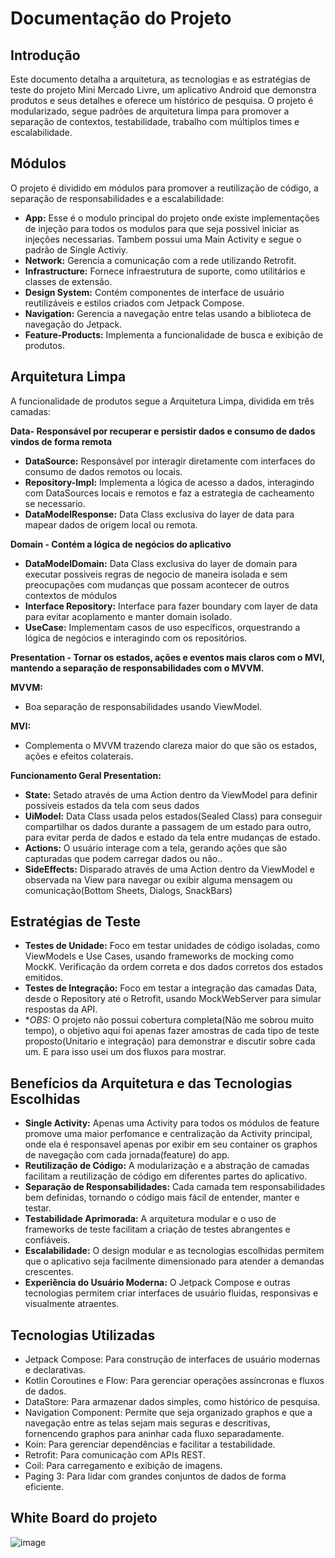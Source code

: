 # Documentação do Projeto

## Introdução

Este documento detalha a arquitetura, as tecnologias e as estratégias de teste do projeto Mini Mercado Livre, um aplicativo Android que demonstra produtos e seus detalhes e oferece um histórico de pesquisa. O projeto é modularizado, segue padrões de arquitetura limpa para promover a separação de contextos, testabilidade, trabalho com múltiplos times e escalabilidade.

## Módulos

O projeto é dividido em módulos para promover a reutilização de código, a separação de responsabilidades e a escalabilidade:

* **App:** Esse é o modulo principal do projeto onde existe implementações de injeção para todos os modulos para que seja possivel iniciar as injeções necessarias. Tambem possui uma Main Activity e segue o padrão de Single Activiy.
* **Network:** Gerencia a comunicação com a rede utilizando Retrofit.
* **Infrastructure:** Fornece infraestrutura de suporte, como utilitários e classes de extensão.
* **Design System:** Contém componentes de interface de usuário reutilizáveis e estilos criados com Jetpack Compose.
* **Navigation:** Gerencia a navegação entre telas usando a biblioteca de navegação do Jetpack.
* **Feature-Products:** Implementa a funcionalidade de busca e exibição de produtos.

## Arquitetura Limpa

A funcionalidade de produtos segue a Arquitetura Limpa, dividida em três camadas:

**Data-  Responsável por recuperar e persistir dados e consumo de dados vindos de forma remota**

* **DataSource:** Responsável por interagir diretamente com interfaces do consumo de dados remotos ou locais.
* **Repository-Impl:** Implementa a lógica de acesso a dados, interagindo com DataSources locais e remotos e faz a estrategia de cacheamento se necessario.
* **DataModelResponse:** Data Class exclusiva do layer de data para mapear dados de origem local ou remota.

**Domain - Contém a lógica de negócios do aplicativo** 

* **DataModelDomain:** Data Class exclusiva do layer de domain para executar possiveis regras de negocio de maneira isolada e sem preocupações com mudanças que possam acontecer de outros contextos de módulos
* **Interface Repository:** Interface para fazer boundary com layer de data para evitar acoplamento e manter domain isolado.
* **UseCase:** Implementam casos de uso específicos, orquestrando a lógica de negócios e interagindo com os repositórios.

**Presentation - Tornar os estados, ações e eventos mais claros com o MVI, mantendo a separação de responsabilidades com o MVVM.**

**MVVM:**

* Boa separação de responsabilidades usando ViewModel.

**MVI:**

* Complementa o MVVM trazendo clareza maior do que são os estados, ações e efeitos colaterais.

**Funcionamento Geral Presentation:**

* **State:** Setado através de uma Action dentro da ViewModel para definir possíveis estados da tela com seus dados
* **UiModel:** Data Class usada pelos estados(Sealed Class) para conseguir compartilhar os dados durante a passagem de um estado para outro, para evitar perda de dados e estado da tela entre mudanças de estado.
* **Actions:** O usuário interage com a tela, gerando ações que são capturadas que podem carregar dados ou não..
* **SideEffects:** Disparado através de uma Action dentro da ViewModel e observada na View para navegar ou exibir alguma mensagem ou comunicação(Bottom Sheets, Dialogs, SnackBars)

## Estratégias de Teste

* **Testes de Unidade:** Foco em testar unidades de código isoladas, como ViewModels e Use Cases, usando frameworks de mocking como MockK. Verificação da ordem correta e dos dados corretos dos estados emitidos.
* **Testes de Integração:** Foco em testar a integração das camadas Data, desde o Repository até o Retrofit, usando MockWebServer para simular respostas da API.
* **OBS:* O projeto não possui cobertura completa(Não me sobrou muito tempo), o objetivo aqui foi apenas fazer amostras de cada tipo de teste proposto(Unitario e integração) para demonstrar e discutir sobre cada um. E para isso usei um dos fluxos para mostrar.

## Benefícios da Arquitetura e das Tecnologias Escolhidas

* **Single Activity:** Apenas uma Activity para todos os módulos de feature promove uma maior perfomance e centralização da Activity principal, onde ela é responsavel apenas por exibir em seu container os graphos de navegação com cada jornada(feature) do app.
* **Reutilização de Código:** A modularização e a abstração de camadas facilitam a reutilização de código em diferentes partes do aplicativo.
* **Separação de Responsabilidades:** Cada camada tem responsabilidades bem definidas, tornando o código mais fácil de entender, manter e testar.
* **Testabilidade Aprimorada:** A arquitetura modular e o uso de frameworks de teste facilitam a criação de testes abrangentes e confiáveis.
* **Escalabilidade:** O design modular e as tecnologias escolhidas permitem que o aplicativo seja facilmente dimensionado para atender a demandas crescentes.
* **Experiência do Usuário Moderna:** O Jetpack Compose e outras tecnologias permitem criar interfaces de usuário fluidas, responsivas e visualmente atraentes.

## Tecnologias Utilizadas

* Jetpack Compose: Para construção de interfaces de usuário modernas e declarativas.
* Kotlin Coroutines e Flow: Para gerenciar operações assíncronas e fluxos de dados.
* DataStore: Para armazenar dados simples, como histórico de pesquisa.
* Navigation Component: Permite que seja organizado graphos e que a navegação entre as telas sejam mais seguras e descritivas, fornencendo graphos para aninhar cada fluxo separadamente.
* Koin: Para gerenciar dependências e facilitar a testabilidade.
* Retrofit: Para comunicação com APIs REST.
* Coil: Para carregamento e exibição de imagens.
* Paging 3: Para lidar com grandes conjuntos de dados de forma eficiente.

## White Board do projeto
![image](https://github.com/Garabriels3/ml-mini-app/assets/60590850/685f51f6-f747-4d38-a82e-819d27af226e)


